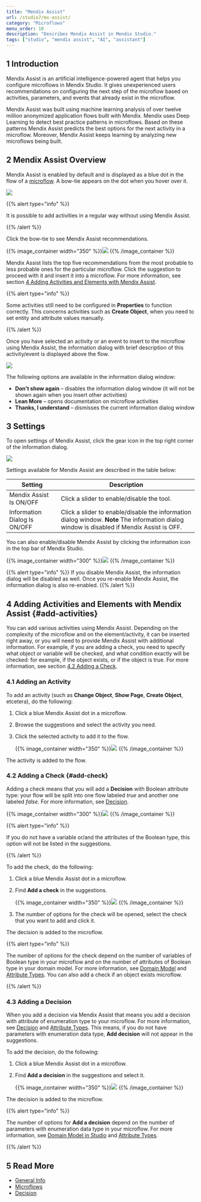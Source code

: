 ```yaml
---
title: "Mendix Assist"
url: /studio7/mx-assist/
category: "Microflows"
menu_order: 10
description: "Describes Mendix Assist in Mendix Studio."
tags: ["studio", "mendix assist", "AI", "assistant"]
---
```


## 1 Introduction 

Mendix Assist is an artificial intelligence-powered agent that helps you configure microflows in Mendix Studio. It gives unexperienced users recommendations on configuring the next step of the microflow based on activities, parameters, and events that already exist in the microflow.

Mendix Assist was built using machine learning analysis of over twelve million anonymized application flows built with Mendix. Mendix uses Deep Learning to detect best practice patterns in microflows. Based on these patterns Mendix Assist predicts the best options for the next activity in a microflow. Moreover, Mendix Assist keeps learning by analyzing new microflows being built.  

## 2 Mendix Assist Overview

Mendix Assist is enabled by default and is displayed as a blue dot in the flow of a [microflow](/studio7/microflows/). A bow-tie appears on the dot when you hover over it. 

![](/attachments/studio7/microflows/mx-assist/mendix-assist-icon.png)

{{% alert type="info" %}}

It is possible to add activities in a regular way without using Mendix Assist. 

{{% /alert %}}

Click the bow-tie to see Mendix Assist recommendations. 

{{% image_container width="350" %}}![](/attachments/studio7/microflows/mx-assist/mx-assist-recommendations.png)
{{% /image_container %}}

Mendix Assist lists the top five recommendations from the most probable to less probable ones for the particular microflow. Click the suggestion to proceed with it and insert it into a microflow. For more information, see section [4 Adding Activities and Elements with Mendix Assist](#add-activities).

{{% alert type="info" %}}

Some activities still need to be configured in **Properties** to function correctly. This concerns activities such as **Create Object**, when you need to set entity and attribute values manually.  

{{% /alert %}}

Once you have selected an activity or an event to insert to the microflow using Mendix Assist, the
information dialog with brief description of this activity/event is displayed above the flow.

![](/attachments/studio7/microflows/mx-assist/info-dialog.png)

The following options are available in the information dialog window:

* **Don't show again** – disables the information dialog window (it will not be shown again when you insert other activities) 
* **Lean More** – opens documentation on microflow activities
* **Thanks, I understand** – dismisses the current information dialog window 

## 3 Settings

To open settings of Mendix Assist, click the gear icon in the top right corner of the information dialog.

![](/attachments/studio7/microflows/mx-assist/settings-mx-assist.png)

Settings available for Mendix Assist are described in the table below:

| Setting                      | Description                                                  |
| ---------------------------- | ------------------------------------------------------------ |
| Mendix Assist Is ON/OFF      | Click a slider to enable/disable the tool.                   |
| Information Dialog Is ON/OFF | Click a slider to enable/disable the information dialog window. **Note** The information dialog window is disabled if Mendix Assist is OFF. |

You can also enable/disable Mendix Assist by clicking the information icon in the top bar of Mendix Studio. 

{{% image_container width="300" %}}![](/attachments/studio7/microflows/mx-assist/info-icon-setting.png)
{{% /image_container %}}

{{% alert type="info" %}}
If you disable Mendix Assist, the information dialog will be disabled as well. Once you re-enable Mendix Assist, the information dialog is also re-enabled. 
{{% /alert %}}    

## 4 Adding Activities and Elements with Mendix Assist {#add-activities}

You can add various activities using Mendix Assist. Depending on the complexity of the microflow and on the element/activity, it can be inserted right away, or you will need to provide Mendix Assist with additional information. For example, if you are adding a check, you need to specify what object or variable will be checked, and what condition exactly will be checked: for example, if the object exists, or if the object is true. For more information, see section [4.2 Adding a Check](#add-check).

### 4.1 Adding an Activity

To add an activity (such as **Change Object**, **Show Page**, **Create Object**, etcetera), do the following:

1. Click a blue Mendix Assist dot in a microflow.

2. Browse the suggestions and select the activity you need.

3.  Click the selected activity to add it to the flow.

    {{% image_container width="350" %}}![](/attachments/studio7/microflows/mx-assist/mx-assist-list.png)
    {{% /image_container %}}

The activity is added to the flow.

### 4.2 Adding a Check {#add-check}

Adding a check means that you will add a **Decision** with Boolean attribute type: your flow will be split into one flow labeled *true* and another one labeled *false*. For more information, see [Decision](/studio7/microflows-decision/).   

{{% image_container width="300" %}}![](/attachments/studio7/microflows/mx-assist/check-added.png)
{{% /image_container %}}

{{% alert type="info" %}}

If you do not have a variable or/and the attributes of the Boolean type, this option will not be
listed in the suggestions.

{{% /alert %}}

To add the check, do the following:

1. Click a blue Mendix Assist dot in a microflow.

2.  Find **Add a check** in the suggestions.

    {{% image_container width="350" %}}![](/attachments/studio7/microflows/mx-assist/adding-check.png)
    {{% /image_container %}}

3. The number of options for the check will be opened, select the check that you want to add and click it. 

The decision is added to the microflow. 

{{% alert type="info" %}}

The number of options for the check depend on the number of variables of Boolean type in your microflow and on the number of attributes of Boolean type in your domain model. For more information, see [Domain Model](/studio7/domain-models/) and [Attribute Types](/studio7/domain-models-attributes/). You can also add a check if an object exists microflow.

{{% /alert %}}

### 4.3 Adding a Decision

When you add a decision via Mendix Assist that means you add a decision with attribute of enumeration type to your microflow. For more information, see [Decision](/studio7/microflows-decision/) and [Attribute Types](/studio7/domain-models-attributes/). This means, if you do not have parameters with enumeration data type, **Add decision** will not appear in the suggestions.

To add the decision, do the following:

1. Click a blue Mendix Assist dot in a microflow.

2. Find **Add a decision** in the suggestions and select it.

    {{% image_container width="350" %}}![](/attachments/studio7/microflows/mx-assist/adding-decision.png)
    {{% /image_container %}}

The decision is added to the microflow.

{{% alert type="info" %}}

The number of options for **Add a decision** depend on the number of parameters with enumeration data type in your microflow. For more information, see [Domain Model in Studio](/studio7/domain-models/) and [Attribute Types](/studio7/domain-models-attributes/).

{{% /alert %}}

## 5 Read More

* [General Info](/studio7/general/)
* [Microflows](/studio7/microflows/)
* [Decision](/studio7/microflows-decision/)
